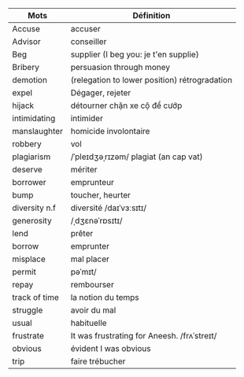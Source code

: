 Mots    		| Définition
---     		| ---
Accuse  		| accuser
Advisor 		| conseiller
Beg 			| supplier (I beg you: je t'en supplie)
Bribery			| persuasion through money
demotion		| (relegation to lower position)	rétrogradation
expel			| Dégager, rejeter
hijack			| détourner chặn xe cộ để cướp 
intimidating	| intimider
manslaughter	| homicide involontaire
robbery			| vol
plagiarism  	|  /ˈpleɪdʒəˌrɪzəm/ plagiat (an cap vat)
deserve			| mériter
borrower		| emprunteur
bump			| toucher, heurter
diversity n.f 	| diversité /daɪˈvɜːsɪtɪ/
generosity		|  /ˌdʒɛnəˈrɒsɪtɪ/
lend 			| prêter
borrow 			| emprunter
misplace		| mal placer
permit 			| pəˈmɪt/
repay			| rembourser
track of time 	| la notion du temps
struggle		| avoir du mal 
usual			| habituelle
frustrate		| It was frustrating for Aneesh.  /frʌˈstreɪt/
obvious			| évident I was obvious
trip			| faire trébucher
